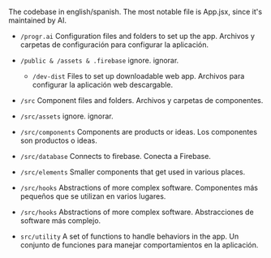 The codebase in english/spanish.
The most notable file is App.jsx, since it's maintained by AI.

- `/progr.ai`
  Configuration files and folders to set up the app.
  Archivos y carpetas de configuración para configurar la aplicación.

- `/public & /assets & .firebase`
  ignore.
  ignorar.

  - `/dev-dist`
    Files to set up downloadable web app.
    Archivos para configurar la aplicación web descargable.

- `/src`
  Component files and folders.
  Archivos y carpetas de componentes.

- `/src/assets`
  ignore.
  ignorar.

- `/src/components`
  Components are products or ideas.
  Los componentes son productos o ideas.

- `/src/database`
  Connects to firebase.
  Conecta a Firebase.

- `/src/elements`
  Smaller components that get used in various places.

- `/src/hooks`
  Abstractions of more complex software.
  Componentes más pequeños que se utilizan en varios lugares.

- `/src/hooks`
  Abstractions of more complex software.
  Abstracciones de software más complejo.

- `src/utility`
  A set of functions to handle behaviors in the app.
  Un conjunto de funciones para manejar comportamientos en la aplicación.
